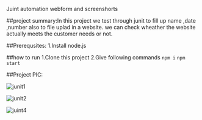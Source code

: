 Juint automation webform and screenshorts

##project summary:In this project we test through junit to fill up name ,date ,number also to file uplad in a website.
we can check wheather the website actually meets the customer needs or not.

##Prerequsites:
1.Install node.js

##how to run
1.Clone this project
2.Give following commands
````npm i````
```npm start```


##Project PIC:

![junit1](https://github.com/istiakahasan/Juint-DigitalUnit-webform/assets/58629279/8e08a3a0-06da-4122-9f90-a845f77270af)

![junit2](https://github.com/istiakahasan/Juint-DigitalUnit-webform/assets/58629279/ef4114d2-78a1-4362-96f1-d66662eaa917)

![juint4](https://github.com/istiakahasan/Juint-DigitalUnit-webform/assets/58629279/f433744f-bb52-4004-a08b-a2209589fdb2)


